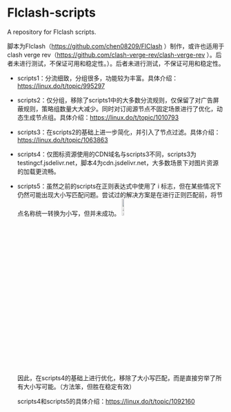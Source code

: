 # Flclash-scripts
A repository for Flclash scripts.

脚本为Flclash（https://github.com/chen08209/FlClash
）制作，或许也适用于clash verge rev（https://github.com/clash-verge-rev/clash-verge-rev
）。后者未进行测试，不保证可用和稳定性。）。后者未进行测试，不保证可用和稳定性。

- scripts1：分流细致，分组很多，功能较为丰富。具体介绍：https://linux.do/t/topic/995297

- scripts2：仅分组，移除了scripts1中的大多数分流规则，仅保留了对广告屏蔽规则，策略组数量大大减少。同时对订阅源节点不固定场景进行了优化，动态生成节点组。具体介绍：https://linux.do/t/topic/1010793

- scripts3：在scripts2的基础上进一步简化，并引入了节点过滤。具体介绍：https://linux.do/t/topic/1063863

- scripts4：仅图标资源使用的CDN域名与scripts3不同，scripts3为testingcf.jsdelivr.net，脚本4为cdn.jsdelivr.net，大多数场景下对图片资源的加载更流畅。

- scripts5：虽然之前的scripts在正则表达式中使用了 i 标志，但在某些情况下仍然可能出现大小写匹配问题。尝试过的解决方案是在进行正则匹配前，将节点名称统一转换为小写，但并未成功。  <img src="https://github.com/user-attachments/assets/bc8fcd52-e704-449c-98ae-6a02cf837be2" width="10%" alt="黄豆人流泪抱拳表情：我好没本领" />

  因此，在scripts4的基础上进行优化，移除了大小写匹配，而是直接穷举了所有大小写可能。（方法笨，但胜在稳定有效）

  scripts4和scripts5的具体介绍：https://linux.do/t/topic/1092160
